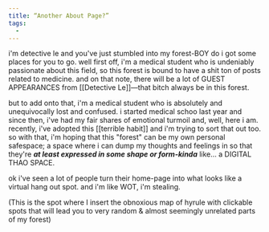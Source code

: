 ```yaml
---
title: “Another About Page?”
tags:
  - 
---
```


i'm detective le and you've just stumbled into my forest-BOY do i got some places for you to go. well first off, i'm a medical student who is undeniably passionate about this field, so this forest is bound to have a shit ton of posts related to medicine. and on that note, there will be a lot of GUEST APPEARANCES from [[Detective Le]]—that bitch always be in this forest.

but to add onto that, i'm a medical student who is absolutely and unequivocally lost and confused. i started medical schoo last year and since then, i've had my fair shares of emotional turmoil and, well, here i am. recently, i've adopted this [[terrible habit]] and i'm trying to sort that out too. so with that, i'm hoping that this "forest" can be my own personal safespace; a space where i can dump my thoughts and feelings in so that they're ***at least expressed in some shape or form-kinda*** like... a DIGITAL THAO SPACE.

ok i've seen a lot of people turn their home-page into what looks like a virtual hang out spot. and i'm like WOT, i'm stealing.

(This is the spot where I insert the obnoxious map of hyrule with clickable spots that will lead you to very random & almost seemingly unrelated parts of my forest)